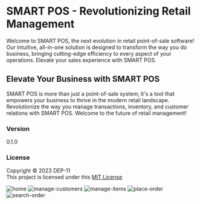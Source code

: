 # SMART POS - Revolutionizing Retail Management

Welcome to SMART POS, the next evolution in retail point-of-sale software! Our intuitive, all-in-one solution is designed to transform the way you do business, bringing cutting-edge efficiency to every aspect of your operations. Elevate your sales experience with SMART POS.

## Elevate Your Business with SMART POS

SMART POS is more than just a point-of-sale system; it's a tool that empowers your business to thrive in the modern retail landscape. Revolutionize the way you manage transactions, inventory, and customer relations with SMART POS. Welcome to the future of retail management!

### Version
0.1.0

### License
Copyright &copy; 2023 DEP-11 <br>
This project is licensed under this [MIT License](License.txt)

![home](https://github.com/IJSE-Playground/SMART_POS/assets/75952849/c77a64cd-d1e8-4f41-8ab6-80add440ff52)
![manage-customers](https://github.com/IJSE-Playground/SMART_POS/assets/75952849/4daabc9b-8d98-451c-80a4-971f84c4d893)
![manage-items](https://github.com/IJSE-Playground/SMART_POS/assets/75952849/85d96819-1c32-4376-aba1-fa94dc2785b1)
![place-order](https://github.com/IJSE-Playground/SMART_POS/assets/75952849/5fbb770c-1be2-425e-b760-0769f9d79ea5)
![search-order](https://github.com/IJSE-Playground/SMART_POS/assets/75952849/6683d404-953c-4590-905b-a311e43a2596)


